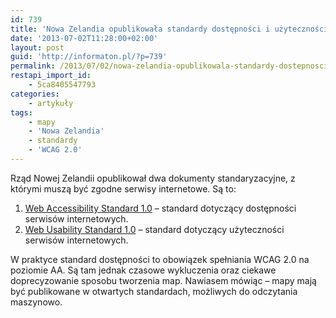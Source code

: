 ```yaml
---
id: 739
title: 'Nowa Zelandia opublikowała standardy dostępności i użyteczności publicznych stron internetowych'
date: '2013-07-02T11:28:00+02:00'
layout: post
guid: 'http://informaton.pl/?p=739'
permalink: /2013/07/02/nowa-zelandia-opublikowala-standardy-dostepnosci-i-uzytecznosci-publicznych-stron-internetowych/
restapi_import_id:
    - 5ca8405547793
categories:
    - artykuły
tags:
    - mapy
    - 'Nowa Zelandia'
    - standardy
    - 'WCAG 2.0'
---
```


Rząd Nowej Zelandii opublikował dwa dokumenty standaryzacyjne, z którymi muszą być zgodne serwisy internetowe. Są to:

1. [Web Accessibility Standard 1.0](https://webtoolkit.govt.nz/standards/web-accessibility-standard/) – standard dotyczący dostępności serwisów internetowych.
2. [Web Usability Standard 1.0](https://webtoolkit.govt.nz/standards/web-usability-standard/) – standard dotyczący użyteczności serwisów internetowych.

W praktyce standard dostępności to obowiązek spełniania WCAG 2.0 na poziomie AA. Są tam jednak czasowe wykluczenia oraz ciekawe doprecyzowanie sposobu tworzenia map. Nawiasem mówiąc – mapy mają być publikowane w otwartych standardach, możliwych do odczytania maszynowo.